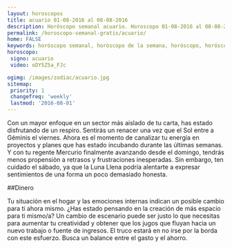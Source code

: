```yaml
---
layout: horoscopos
title: acuario 01-08-2016 al 08-08-2016 
description: Horóscopo semanal acuario. Horoscopo 01-08-2016 al 08-08-2016. Horoscopos univision gratis
permalink: /horoscopo-semanal-gratis/acuario/
home: FALSE
keywords: horóscopo semanal, horóscopo de la semana, horóscopo, horóscopo gratis,horóscopos, horóscopo esperanza gracia, horoscopos acuario la semana, horóscopos gratis, Tarot, Astrologia, Zodíaco, acuario, horoscopo gratis
horoscopo:
 signo: acuario
 video: oDY5Z5a_FJc

ogimg: /images/zodiac/acuario.jpg
sitemap:
 priority: 1
 changefreq: 'weekly'
 lastmod: '2016-08-01'
---
```



Con un mayor enfoque en un sector más aislado de tu carta, has estado disfrutando de un respiro. Sentirás un renacer una vez que el Sol entre a Géminis el viernes. Ahora es el momento de canalizar tu energía en proyectos y planes que has estado incubando durante las últimas semanas. Y con tu regente Mercurio finalmente avanzando desde el domingo, tendrás menos propensión a retrasos y frustraciones inesperadas. Sin embargo, ten cuidado el sábado, ya que la Luna Llena podría alentarte a expresar sentimientos de una forma un poco demasiado honesta.    

##Dinero

Tu situación en el hogar y las emociones internas indican un posible cambio para ti ahora mismo. ¿Has estado pensando en la creación de más espacio para ti mismo/a? Un cambio de escenario puede ser justo lo que necesitas para aumentar tu creatividad y obtener que los jugos que fluyan hacia un nuevo trabajo o fuente de ingresos. El truco estará en no irse por la borda con este esfuerzo. Busca un balance entre el gasto y el ahorro.